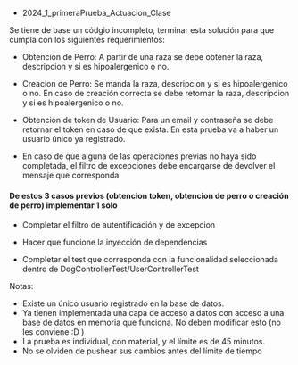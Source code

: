 - 2024_1_primeraPrueba_Actuacion_Clase

Se tiene de base un códgio incompleto, terminar esta solución para que cumpla con los siguientes requerimientos: 

- Obtención de Perro: 
A partir de una raza se debe obtener la raza, descripcion y si es hipoalergenico o no.

- Creacion de Perro:
Se manda la raza, descripcion y si es hipoalergenico o no.
En caso de creación correcta se debe retornar la raza, descripcion y si es hipoalergenico o no.

- Obtención de token de Usuario:
Para un email y contraseña se debe retornar el token en caso de que exista. En esta prueba va a haber un usuario único ya registrado.

- En caso de que alguna de las operaciones previas no haya sido completada, el filtro de excepciones debe encargarse de devolver el mensaje que corresponda.

#### De estos 3 casos previos (obtencion token, obtencion de perro o creación de perro) implementar 1 solo

- Completar el filtro de autentificación y de excepcion

- Hacer que funcione la inyección de dependencias

- Completar el test que corresponda con la funcionalidad seleccionada dentro de DogControllerTest/UserControllerTest

Notas:
- Existe un único usuario registrado en la base de datos.
- Ya tienen implementada una capa de acceso a datos con acceso a una base de datos en memoria que funciona. No deben modificar esto (no les conviene :D )
- La prueba es individual, con material, y el límite es de 45 minutos.
- No se olviden de pushear sus cambios antes del límite de tiempo